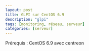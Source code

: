 ```yaml
---
layout: post
title: GLPI sur CentOS 6.9
description: "glpi"
tags: [monitoring, réseau, serveur]
catégories: [serveur]
---
```


Prérequis :
CentOS 6.9 avec centreon
